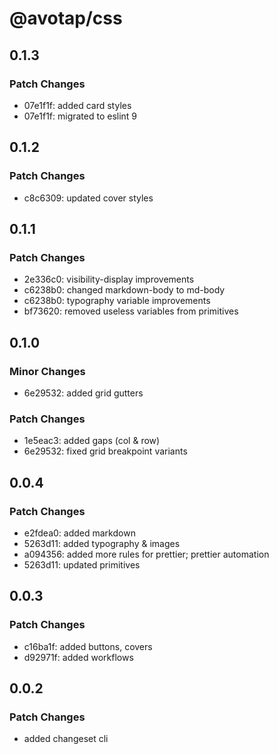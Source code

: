 # @avotap/css

## 0.1.3

### Patch Changes

- 07e1f1f: added card styles
- 07e1f1f: migrated to eslint 9

## 0.1.2

### Patch Changes

- c8c6309: updated cover styles

## 0.1.1

### Patch Changes

- 2e336c0: visibility-display improvements
- c6238b0: changed markdown-body to md-body
- c6238b0: typography variable improvements
- bf73620: removed useless variables from primitives

## 0.1.0

### Minor Changes

- 6e29532: added grid gutters

### Patch Changes

- 1e5eac3: added gaps (col & row)
- 6e29532: fixed grid breakpoint variants

## 0.0.4

### Patch Changes

- e2fdea0: added markdown
- 5263d11: added typography & images
- a094356: added more rules for prettier; prettier automation
- 5263d11: updated primitives

## 0.0.3

### Patch Changes

- c16ba1f: added buttons, covers
- d92971f: added workflows

## 0.0.2

### Patch Changes

- added changeset cli
